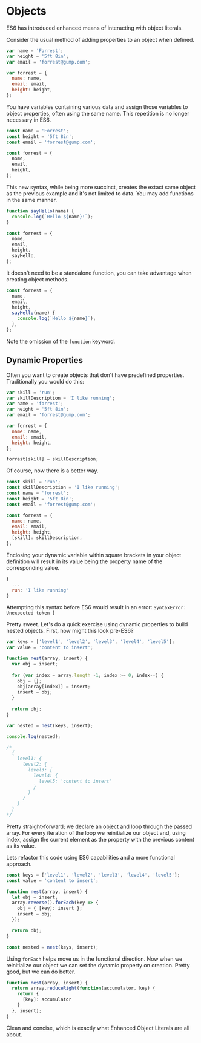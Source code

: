 # Objects

ES6 has introduced enhanced means of interacting with object literals.

Consider the usual method of adding properties to an object when defined.

```javascript
var name = 'Forrest';
var height = '5ft 8in';
var email = 'forrest@gump.com';

var forrest = {
  name: name,
  email: email,
  height: height,
};
```

You have variables containing various data and assign those variables to object properties, often using the same name. This repetition is no longer necessary in ES6.

```javascript
const name = 'Forrest';
const height = '5ft 8in';
const email = 'forrest@gump.com';

const forrest = {
  name,
  email,
  height,
};
```

This new syntax, while being more succinct, creates the extact same object as the previous example and it's not limited to data. You may add functions in the same manner.

```javascript
function sayHello(name) {
  console.log(`Hello ${name}!`);
}

const forrest = {
  name,
  email,
  height,
  sayHello,
};
```

It doesn't need to be a standalone function, you can take advantage when creating object methods.

```javascript
const forrest = {
  name,
  email,
  height,
  sayHello(name) {
    console.log(`Hello ${name}`);
  },
};
```

Note the omission of the `function` keyword.  

## Dynamic Properties

Often you want to create objects that don't have predefined properties. Traditionally you would do this:

```javascript
var skill = 'run';
var skillDescription = 'I like running';
var name = 'forrest';
var height = '5ft 8in';
var email = 'forrest@gump.com';

var forrest = {
  name: name,
  email: email,
  height: height,
};

forrest[skill] = skillDescription;
```

Of course, now there is a better way.

```javascript
const skill = 'run';
const skillDescription = 'I like running';
const name = 'forrest';
const height = '5ft 8in';
const email = 'forrest@gump.com';

const forrest = {
  name: name,
  email: email,
  height: height,
  [skill]: skillDescription,
};
```

Enclosing your dynamic variable within square brackets in your object definition will result in its value being the property name of the corresponding value.

```javascript
{
  ...
  run: 'I like running'
}
```

Attempting this syntax before ES6 would result in an error: `SyntaxError: Unexpected token [`  

Pretty sweet. Let's do a quick exercise using dynamic properties to build nested objects. First, how might this look pre-ES6?

```javascript
var keys = ['level1', 'level2', 'level3', 'level4', 'level5'];
var value = 'content to insert';

function nest(array, insert) {
  var obj = insert;
  
  for (var index = array.length -1; index >= 0; index--) {
    obj = {};
    obj[array[index]] = insert;
    insert = obj;
  }
  
  return obj;
}

var nested = nest(keys, insert);

console.log(nested);

/*
  {
    level1: {
      level2: {
        level3: {
          level4: {
            level5: 'content to insert'
          }
        }
      }
    }
  }
*/
```

Pretty straight-forward; we declare an object and loop through the passed array. For every iteration of the loop we reinitialize our object and, using index, assign the current element as the property with the previous content as its value.  

Lets refactor this code using ES6 capabilities and a more functional approach.  

```javascript
const keys = ['level1', 'level2', 'level3', 'level4', 'level5'];
const value = 'content to insert';

function nest(array, insert) {
  let obj = insert;
  array.reverse().forEach(key => {
    obj = { [key]: insert };
    insert = obj;
  });

  return obj;
}

const nested = nest(keys, insert);
```

Using `forEach` helps move us in the functional direction. Now when we reinitialize our object we can set the dynamic property on creation. Pretty good, but we can do better.  

```javascript
function nest(array, insert) {
  return array.reduceRight(function(accumulator, key) {
    return {
      [key]: accumulator
    }
  }, insert);
}
```

Clean and concise, which is exactly what Enhanced Object Literals are all about.
